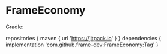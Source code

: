 # FrameEconomy
Gradle:

repositories {
			maven { url 'https://jitpack.io' }
}
dependencies {
	        implementation 'com.github.frame-dev:FrameEconomy:Tag'
}
